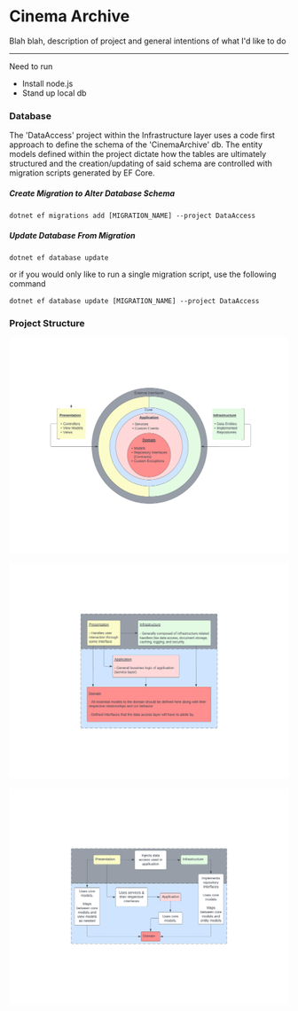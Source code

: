 # Cinema Archive

Blah blah, description of project and general intentions of what I'd like to do

----------


Need to run
- Install node.js
- Stand up local db


### Database
The 'DataAccess' project within the Infrastructure layer uses a code first approach to define the schema of the 'CinemaArchive' db. The entity models defined within the project dictate how the tables are ultimately structured and the creation/updating of said schema are controlled with migration scripts generated by EF Core. 

##### Create Migration to Alter Database Schema
>
```
dotnet ef migrations add [MIGRATION_NAME] --project DataAccess
```

##### Update Database From Migration
```
dotnet ef database update
```

or if you would only like to run a single migration script, use the following command

```
dotnet ef database update [MIGRATION_NAME] --project DataAccess
```


### Project Structure

![Alt Text](./ProjectStructure_Onion.png)

![Alt Text](./DependencyDiagram.png)

![Alt Text](./Dependency_Behaviors.png)
